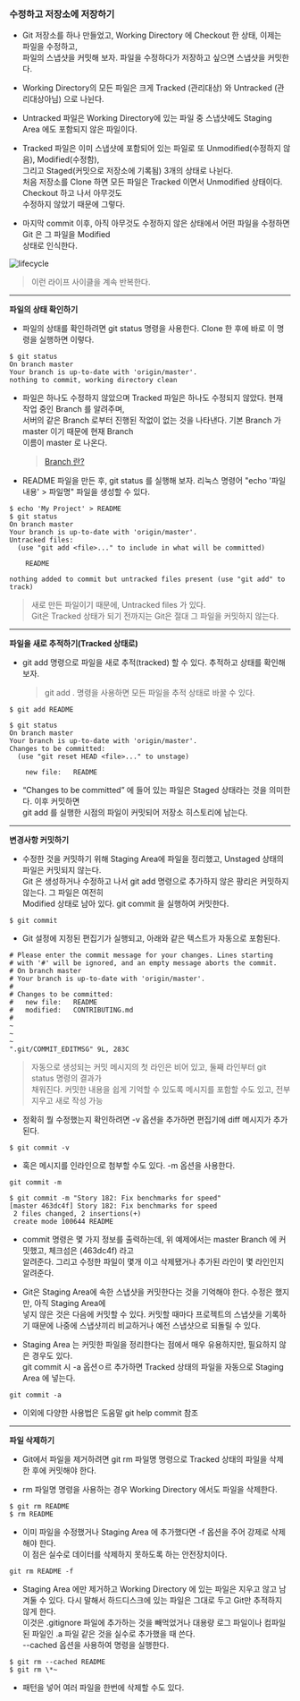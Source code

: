 ### 수정하고 저장소에 저장하기

- Git 저장소를 하나 만들었고, Working Directory 에 Checkout 한 상태, 이제는 파일을 수정하고,  
  파일의 스냅샷을 커밋해 보자. 파일을 수정하다가 저장하고 싶으면 스냅샷을 커밋한다.
  
- Working Directory의 모든 파일은 크게 Tracked (관리대상) 와 Untracked (관리대상아님) 으로 나뉜다.

- Untracked 파일은 Working Directory에 있는 파일 중 스냅샷에도 Staging Area 에도 포함되지 않은 파일이다.

- Tracked 파일은 이미 스냅샷에 포함되어 있는 파일로 또 Unmodified(수정하지 않음), Modified(수정함),  
  그리고 Staged(커밋으로 저장소에 기록됨) 3개의 상태로 나뉜다.   
  처음 저장소를 Clone 하면 모든 파일은 Tracked 이면서 Unmodified 상태이다. Checkout 하고 나서 아무것도  
  수정하지 않았기 때문에 그렇다.
  
- 마지막 commit 이후, 아직 아무것도 수정하지 않은 상태에서 어떤 파일을 수정하면 Git 은 그 파일을 Modified  
  상태로 인식한다. 
  
  
![lifecycle](https://user-images.githubusercontent.com/50399804/106302763-b7065d80-629c-11eb-80d6-e603a9f61e1c.png)  
> 이런 라이프 사이클을 계속 반복한다.  


***


__파일의 상태 확인하기__

- 파일의 상태를 확인하려면 git status 명령을 사용한다. Clone 한 후에 바로 이 명령을 실행하면 이렇다.

```
$ git status
On branch master
Your branch is up-to-date with 'origin/master'.
nothing to commit, working directory clean
```

- 파일은 하나도 수정하지 않았으며 Tracked 파일은 하나도 수정되지 않았다. 현재 작업 중인 Branch 를 알려주며,  
  서버의 같은 Branch 로부터 진행된 작없이 없는 것을 나타낸다. 기본 Branch 가 master 이기 때문에 현재 Branch  
  이름이 master 로 나온다. 
  
  > [Branch 란?](https://git-scm.com/book/ko/v2/Git-%EB%B8%8C%EB%9E%9C%EC%B9%98-%EB%B8%8C%EB%9E%9C%EC%B9%98%EB%9E%80-%EB%AC%B4%EC%97%87%EC%9D%B8%EA%B0%80#ch03-git-branching)
  

- README 파일을 만든 후, git status 를 실행해 보자. 리눅스 명령어 "echo '파일내용' > 파일명" 파일을 생성할 수 있다. 

```
$ echo 'My Project' > README
$ git status
On branch master
Your branch is up-to-date with 'origin/master'.
Untracked files:
  (use "git add <file>..." to include in what will be committed)

    README

nothing added to commit but untracked files present (use "git add" to track)
```
> 새로 만든 파일이기 때문에, Untracked files 가 있다.  
  Git은 Tracked 상태가 되기 전까지는 Git은 절대 그 파일을 커밋하지 않는다.
  
  
***


__파일을 새로 추적하기(Tracked 상태로)__

- git add 명령으로 파일을 새로 추적(tracked) 할 수 있다. 추적하고 상태를 확인해 보자.
  > git add . 명령을 사용하면 모든 파일을 추적 상태로 바꿀 수 있다.
  
```
$ git add README
```

```
$ git status
On branch master
Your branch is up-to-date with 'origin/master'.
Changes to be committed:
  (use "git reset HEAD <file>..." to unstage)

    new file:   README
```

- “Changes to be committed” 에 들어 있는 파일은 Staged 상태라는 것을 의미한다. 이후 커밋하면  
  git add 를 실행한 시점의 파일이 커밋되어 저장소 히스토리에 남는다.


***


__변경사항 커밋하기__

 - 수정한 것을 커밋하기 위해 Staging Area에 파일을 정리했고, Unstaged 상태의 파일은 커밋되지 않는다.  
   Git 은 생성하거나 수정하고 나서 git add 명령으로 추가하지 않은 팡리은 커밋하지 않는다. 그 파일은 여전히  
   Modified 상태로 남아 있다. git commit 을 실행하여 커밋한다.
  
```
$ git commit
```

 - Git 설정에 지정된 편집기가 실행되고, 아래와 같은 텍스트가 자동으로 포함된다.
 
```
# Please enter the commit message for your changes. Lines starting
# with '#' will be ignored, and an empty message aborts the commit.
# On branch master
# Your branch is up-to-date with 'origin/master'.
#
# Changes to be committed:
#	new file:   README
#	modified:   CONTRIBUTING.md
#
~
~
~
".git/COMMIT_EDITMSG" 9L, 283C
```
> 자동으로 생성되는 커밋 메시지의 첫 라인은 비어 있고, 둘째 라인부터 git status 명령의 결과가  
  채워진다. 커밋한 내용을 쉽게 기억할 수 있도록 메시지를 포함할 수도 있고, 전부 지우고 새로 작성 가능
  
 - 정확히 뭘 수정했는지 확인하려면 -v 옵션을 추가하면 편집기에 diff 메시지가 추가된다.
 
```
$ git commit -v
```

 - 혹은 메시지를 인라인으로 첨부할 수도 있다. -m 옵션을 사용한다.
 
```
git commit -m
```

```
$ git commit -m "Story 182: Fix benchmarks for speed"
[master 463dc4f] Story 182: Fix benchmarks for speed
 2 files changed, 2 insertions(+)
 create mode 100644 README
```
 - commit 명령은 몇 가지 정보를 출력하는데, 위 예제에서는 master Branch 에 커밋했고, 체크섬은 (463dc4f) 라고   
   알려준다. 그리고 수정한 파일이 몇개 이고 삭제됐거나 추가된 라인이 몇 라인인지 알려준다.

 - Git은 Staging Area에 속한 스냅샷을 커밋한다는 것을 기억해야 한다. 수정은 했지만, 아직 Staging Area에  
   넣지 않은 것은 다음에 커밋할 수 있다. 커밋할 때마다 프로젝트의 스냅샷을 기록하기 때문에 나중에 스냅샷끼리 비교하거나 예전 스냅샷으로 되돌릴 수 있다.
   
 - Staging Area 는 커밋한 파일을 정리한다는 점에서 매우 유용하지만, 필요하지 않은 경우도 있다.  
   git commit 시 -a 옵션ㅇ르 추가하면 Tracked 상태의 파일을 자동으로 Staging Area 에 넣는다.
   
``` 
git commit -a
```

 - 이외에 다양한 사용법은 도움말 git help commit 참조
   

***

__파일 삭제하기__

 - Git에서 파일을 제거하려면 git rm 파일명 명령으로 Tracked 상태의 파일을 삭제한 후에 커밋해야 한다.
 
 - rm 파일명 명령을 사용하는 경우 Working Directory 에서도 파일을 삭제한다.
 
```
$ git rm README
$ rm README
```

 - 이미 파일을 수정했거나 Staging Area 에 추가했다면 -f 옵션을 주어 강제로 삭제해야 한다.  
   이 점은 실수로 데이터를 삭제하지 못하도록 하는 안전장치이다.
 
```
git rm README -f
```

 - Staging Area 에만 제거하고 Working Directory 에 있는 파일은 지우고 않고 남겨둘 수 있다. 
   다시 말해서 하드디스크에 있는 파일은 그대로 두고 Git만 추적하지 않게 한다.  
   이것은 .gitignore 파일에 추가하는 것을 빼먹었거나 대용량 로그 파일이나 컴파일된 파일인 .a 파일 같은 것을 실수로 추가했을 때 쓴다.  
   --cached 옵션을 사용하여 명령을 실행한다.
   
```
$ git rm --cached README
$ git rm \*~
```

 - 패턴을 넣어 여러 파일을 한번에 삭제할 수도 있다.
